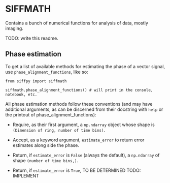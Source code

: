 # SIFFMATH

Contains a bunch of numerical functions for analysis of data, mostly imaging.

TODO: write this readme.

## Phase estimation

To get a list of available methods for estimating the phase of a vector signal, use
`phase_alignment_functions`, like so:

```
from siffpy import siffmath

siffmath.phase_alignment_functions() # will print in the console, notebook, etc.
```

All phase estimation methods follow these conventions (and may have additional arguments,
as can be discerned from their docstring with `help` or the printout of phase_alignment_functions):

- Require, as their first argument, a `np.ndarray` object whose shape is `(Dimension of ring, number of time bins)`.

- Accept, as a keyword argument, `estimate_error` to return error estimates along side the phase.

- Return, if `estimate_error` is `False` (always the default), a `np.ndarray` of shape `(number of time bins,)`.

- Return, if `estimate_error` is `True`, TO BE DETERMINED TODO: IMPLEMENT

